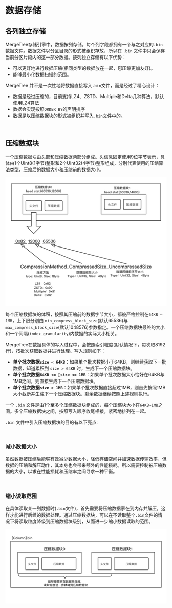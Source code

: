 # 数据存储

## 各列独立存储

MergeTree存储引擎中，数据按列存储。每个列字段都拥有一个与之对应的`.bin`数据文件。数据文件以分区目录的形式被组织存放，所以在 `.bin` 文件中只会保存当前分区片段内的这一部分数据。按列独立存储有以下优势：

* 可以更好地进行数据压缩(相同类型的数据放在一起，怼压缩更加友好)。
* 能够最小化数据扫描的范围。

MergeTree 并不是一次性地将数据直接写入`.bin`文件，而是经过了精心设计： 
* 数据是经过压缩的，目前支持LZ4、ZSTD、Multiple和Delta几种算法，默认使用LZ4算法
* 数据会实现按照`ORDER BY`的声明排序
* 数据是以压缩数据块的形式被组织并写入`.bin`文件中的。

&nbsp;

## 压缩数据块

一个压缩数据块由头部和压缩数据两部分组成。头信息固定使用9位字节表示，具体由1个UInt8(1字节)整形和2个UInt32(4字节)整形组成，分别代表使用的压缩算法类型、压缩后的数据大小和压缩前的数据大小。

![压缩数据块](./压缩数据块.png)

每个压缩数据块的体积，按照其压缩前的数据字节大小，都被严格控制在`64KB ~ 1MB`，上下限分别由 `min_compress_block_size`(默认65536)与 `max_compress_block_size`(默认1048576)参数指定。一个压缩数据块最终的大小和一个间隔(`index_granularity`)内数据的实际大小相关。

MergeTree在数据具体的写入过程中，会按照索引粒度(默认情况下，每次取8192行)，按批次获取数据并进行处理。写入规则如下：

* **单个批次数据`size < 64KB`**：如果单个批次数据小于64KB，则继续获取下一批数据，知道累积到 `size > 64KB` 时，生成下一个压缩数据块。
* **单个批次数据`64KB <= size <= 1MB`**：如果单个批次数据大小恰好在64KB与1MB之间，则直接生成下一个压缩数据块。
* **单个批次数据`size > 1MB`**：如果单个批次数据直接超过1MB，则首先按照1MB大小截断并生成下一个压缩数据块。剩余数据继续按照上述规则执行。

一个 `.bin` 文件是由1个至多个压缩数据块组成的，每个压缩块大小在`64KB~1MB`之间。多个压缩数据块之间，按照写入顺序收尾相接，紧密地排列在一起。

`.bin` 文件中引入压缩数据块的目的有以下亮点:

&nbsp;

### 减小数据大小

虽然数据被压缩后能够有效减少数据大小，降低存储空间并加速数据传输效率，但数据的压缩和解压动作，其本身也会带来额外的性能损耗。所以需要控制被压缩数据的大小，以求在性能损耗和压缩率之间寻求一种平衡。

&nbsp;

### 缩小读取范围

在具体读取某一列数据时(`.bin`文件)，首先需要将压缩数据家在到内存并解压，这样才能进行后续的数据处理。通过压缩数据块，可以在不读取整个`.bin`文件的情况下将读取粒度降级到压缩数据块级别，从而进一步缩小数据读取的范围。

![读取精度](./读取粒度精确到压缩数据块.png)

